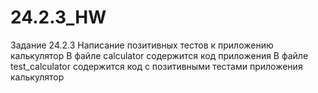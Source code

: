 # 24.2.3_HW
 
Задание 24.2.3 Написание позитивных тестов к приложению калькулятор
В файле calculator содержится код приложения
В файле test_calculator содержится код с позитивными тестами приложения калькулятор
